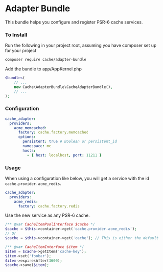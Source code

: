# Adapter Bundle

This bundle helps you configure and register PSR-6 cache services. 

### To Install

Run the following in your project root, assuming you have composer set up for your project

```sh
composer require cache/adapter-bundle
```

Add the bundle to app/AppKernel.php

```php
$bundles(
    // ...
    new Cache\AdapterBundle\CacheAdapterBundle(),
    // ...
);
```


### Configuration

```yaml
cache_adapter:
  providers:
    acme_memcached:
      factory: cache.factory.memcached
      options: 
        persistent: true # Boolean or persistent_id
        namespace: mc
        hosts:
          - { host: localhost, port: 11211 }      
```

### Usage

When using a configuration like below, you will get a service with the id `cache.provider.acme_redis`.
```yaml
cache_adapter:
  providers:
    acme_redis:
      factory: cache.factory.redis
```

Use the new service as any PSR-6 cache. 
 
``` php
/** @var CacheItemPoolInterface $cache */
$cache = $this->container->get('cache.provider.acme_redis');
// Or
$cache = $this->container->get('cache'); // This is either the default provider, or the first provider in the config

/** @var CacheItemInterface $item */
$item = $cache->getItem('cache-key');
$item->set('foobar');
$item->expiresAfter(3600);
$cache->save($item);
```

